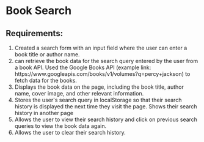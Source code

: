 # Book Search
## Requirements:
<ol>
<li>Created a search form with an input field where the user can enter a book title or author name.</li>
<li>can retrieve the book data for the search query entered by the user from a book API. Used the Google Books API (example link: https://www.googleapis.com/books/v1/volumes?q=percy+jackson) to fetch data for the books.</li>
<li>Displays the book data on the page, including the book title, author name, cover image, and other relevant information.</li>
<li>Stores the user's search query in localStorage so that their search history is displayed the next time they visit the page. Shows their search history in another page</li>
<li>Allows the user to view their search history and click on previous search queries to view the book data again.</li>
<li>Allows the user to clear their search history.</li>
</ol>